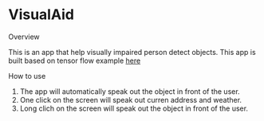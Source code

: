 # VisualAid
 
Overview

This is an app that help visually impaired person detect objects. This app is built based on tensor flow example [here](https://github.com/tensorflow/examples/tree/master/lite/examples/object_detection/android)

How to use
1. The app will automatically speak out the object in front of the user.
2. One click on the screen will speak out curren address and weather.
3. Long clich on the screen will speak out the object in front of the user.
